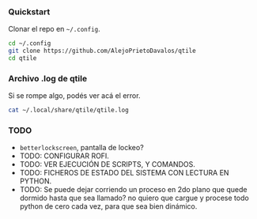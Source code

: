 ### Quickstart
Clonar el repo en `~/.config`.
```bash
cd ~/.config
git clone https://github.com/AlejoPrietoDavalos/qtile
cd qtile
```




### Archivo .log de qtile
Si se rompe algo, podés ver acá el error.
```bash
cat ~/.local/share/qtile/qtile.log
```


### TODO
- `betterlockscreen`, pantalla de lockeo?
- TODO: CONFIGURAR ROFI.
- TODO: VER EJECUCIÓN DE SCRIPTS, Y COMANDOS.
- TODO: FICHEROS DE ESTADO DEL SISTEMA CON LECTURA EN PYTHON.
- TODO: Se puede dejar corriendo un proceso en 2do plano que quede dormido hasta que sea llamado? no quiero que cargue y procese todo python de cero cada vez, para que sea bien dinámico.

